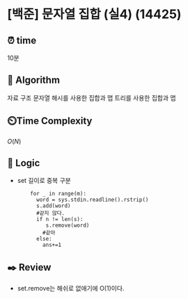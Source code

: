 # [백준] 문자열 집합 (실4) (14425)

## ⏰  **time**

10분

## :pushpin: **Algorithm**
자료 구조
문자열
해시를 사용한 집합과 맵
트리를 사용한 집합과 맵
## ⏲️**Time Complexity**

$O(N)$

## :round_pushpin: **Logic**
- set 길이로 중복 구분
    ```
        for _ in range(m):
          word = sys.stdin.readline().rstrip()
          s.add(word)
          #같지 않다.
          if n != len(s):
             s.remove(word)
            #같아
          else:
            ans+=1
    ```

## :black_nib: **Review**
- set.remove는 해쉬로 없애기에 O(1)이다.

